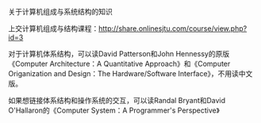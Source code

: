 关于计算机组成与系统结构的知识

上交计算机组成与结构课程：http://share.onlinesjtu.com/course/view.php?id=3

对于计算机体系结构，可以读David Patterson和John Hennessy的原版《Computer Architecture：A Quantitative Approach》和《Computer Origanization and Design：The Hardware/Software Interface》，不用读中文版。

如果想链接体系结构和操作系统的交互，可以读Randal Bryant和David O'Hallaron的《Computer System：A Programmer's Perspective》